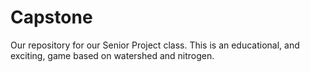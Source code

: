# Capstone

Our repository for our Senior Project class. This is an educational, and exciting, game based on watershed and nitrogen.
